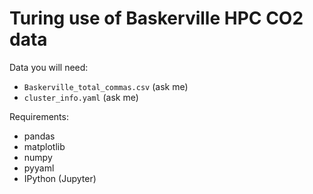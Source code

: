 # Turing use of Baskerville HPC CO2 data

Data you will need:
- `Baskerville_total_commas.csv` (ask me)
- `cluster_info.yaml` (ask me)

Requirements:
- pandas
- matplotlib
- numpy
- pyyaml
- IPython (Jupyter)